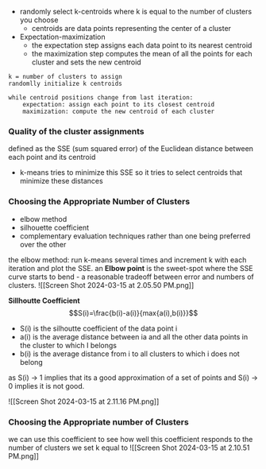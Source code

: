 - randomly select k-centroids where k is equal to the number of clusters you choose 
	- centroids are data points representing the center of a cluster 
- Expectation-maximization
	- the expectation step assigns each data point to its nearest centroid
	- the maximization step computes the mean of all the points for each cluster and sets the new centroid 

```
k = number of clusters to assign
randomlly initialize k centroids 

while centroid positions change from last iteration:
	expectation: assign each point to its closest centroid
	maximization: compute the new centroid of each cluster 
```

### Quality of the cluster assignments 
defined as the SSE (sum squared error) of the Euclidean distance between each point and its centroid 
- k-means tries to minimize this SSE so it tries to select centroids that minimize these distances 

### Choosing the Appropriate Number of Clusters 
- elbow method 
- silhouette coefficient 
- complementary evaluation techniques rather than one being preferred over the other 


the elbow method: run k-means several times and increment k with each iteration and plot the SSE. an **Elbow point** is the sweet-spot where the SSE curve starts to bend - a reasonable tradeoff between error and numbers of clusters.
![[Screen Shot 2024-03-15 at 2.05.50 PM.png]]

**Sillhoutte Coefficient**  $$S(i)=\frac{b(i)-a(i)}{max{a(i),b(i)}}$$
- S(i) is the silhoutte coefficient of the data point i
- a(i) is the average distance between ia and all the other data points in the cluster to which I belongs
- b(i) is the average distance from i to all clusters to which i does not belong

as S(i) -> 1  implies that its a good approximation of a set of points and S(i) -> 0 implies it is not good. 

![[Screen Shot 2024-03-15 at 2.11.16 PM.png]]

### Choosing the Appropriate number of Clusters 
we can use this coefficient to see how well this coefficient responds to the number of clusters we set k equal to
![[Screen Shot 2024-03-15 at 2.10.51 PM.png]]


